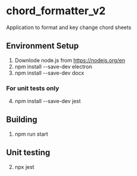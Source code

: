 # chord_formatter_v2
Application to format and key change chord sheets

## Environment Setup

1. Downlode node.js from https://nodejs.org/en
2. npm install --save-dev electron
3. npm install --save-dev docx

### For unit tests only

4. npm install --save-dev jest

## Building

1. npm run start

## Unit testing

2. npx jest